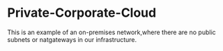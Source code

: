 # Private-Corporate-Cloud

This is an example of an on-premises network,where there are no public subnets or natgateways in our infrastructure.

